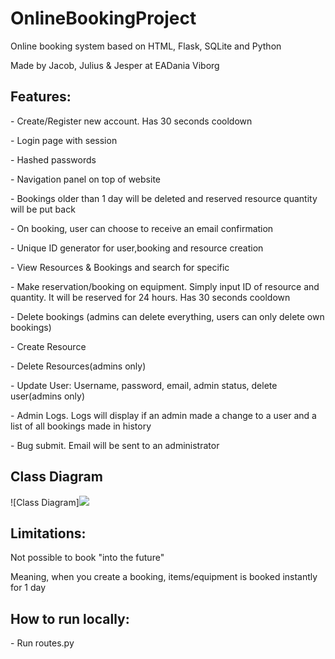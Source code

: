 <h1>OnlineBookingProject</h1>
<p>Online booking system based on HTML, Flask, SQLite and Python</p>
<p>Made by Jacob, Julius & Jesper at EADania Viborg</p>

<h2>Features:</h2>
<p>- Create/Register new account. Has 30 seconds cooldown</p>
<p>- Login page with session</p>
<p>- Hashed passwords</p>
<p>- Navigation panel on top of website</p>
<p>- Bookings older than 1 day will be deleted and reserved resource quantity will be put back</p>
<p>- On booking, user can choose to receive an email confirmation</p>
<p>- Unique ID generator for user,booking and resource creation</p>
<p>- View Resources & Bookings and search for specific</p>
<p>- Make reservation/booking on equipment. Simply input ID of resource and quantity. It will be reserved for 24 hours. Has 30 seconds cooldown</p>
<p>- Delete bookings (admins can delete everything, users can only delete own bookings)</p>
<p>- Create Resource</p>
<p>- Delete Resources(admins only)</p>
<p>- Update User: Username, password, email, admin status, delete user(admins only)</p>
<p>- Admin Logs. Logs will display if an admin made a change to a user and a list of all bookings made in history</p>
<p>- Bug submit. Email will be sent to an administrator</p>
<h2>Class Diagram</h2>
![Class Diagram]<img src="..\Class diagram - Booking system.png">
<h2>Limitations:</h2>
<p>Not possible to book "into the future"</p>
<p>Meaning, when you create a booking, items/equipment is booked instantly for 1 day</p>

<h2>How to run locally:</h2>
<p>- Run routes.py</p>
